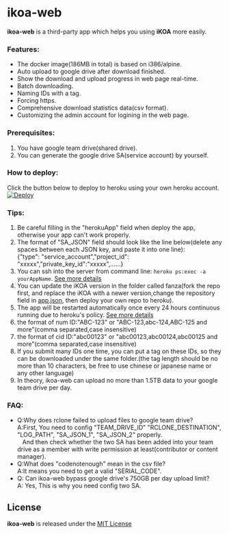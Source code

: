 # ikoa-web
**ikoa-web** is a third-party app which helps you using **iKOA** more easily.

### Features:
* The docker image(186MB in total) is based on i386/alpine.
* Auto upload to google drive after download finished.
* Show the download and upload progress in web page real-time.
* Batch downloading.
* Naming IDs with a tag.
* Forcing https.
* Comprehensive download statistics data(csv format).
* Customizing the admin account for logining in the web page.

### Prerequisites:
1. You have google team drive(shared drive).
2. You can generate the google drive SA(service account) by yourself.


### How to deploy:
Click the button below to deploy to heroku using your own heroku account.  
[![Deploy](https://www.herokucdn.com/deploy/button.svg)](https://heroku.com/deploy)



### Tips:
1. Be careful filling in the "herokuApp" field when deploy the app, otherwise your app can't work properly.
2. The format of "SA_JSON" field should look like the line below(delete any spaces between each JSON key, and paste it into one line):  
  {"type": "service_account","project_id": "xxxxx","private_key_id":"xxxxx",......}
3. You can ssh into the server from command line:  `heroku ps:exec -a  yourAppName`. [See more details](https://devcenter.heroku.com/articles/heroku-cli)
4. You can update the iKOA version in the folder called fanza(fork the repo first, and replace the iKOA with a newer version,change the repository field in [app.json](app.json), then deploy your own repo to heroku).
5. The app will be restarted automatically once every 24 hours continuous running due to heroku's policy. [See more details](https://devcenter.heroku.com/articles/dynos#restarting)
6. the format of num ID:"ABC-123" or "ABC-123,abc-124,ABC-125 and more"(comma separated,case insensitive)
7. the format of cid ID:"abc00123" or "abc00123,abc00124,abc00125 and more"(comma separated,case insensitive)
8. If you submit many IDs one time, you can put a tag on these IDs, so they can be downloaded under the same folder.(the tag length should be no more than 10 characters, be free to use chinese or japanese name or any other language)
9. In theory, ikoa-web can upload no more than 1.5TB data to your google team drive per day.


### FAQ:
* Q:Why does rclone failed to upload files to google team drive?  
  A:First, You need to config "TEAM_DRIVE_ID" "RCLONE_DESTINATION", "LOG_PATH", "SA_JSON_1", "SA_JSON_2" properly.  
  &nbsp;&nbsp;&nbsp;And then check whether the two SA has been added into your team drive as a member with write permission at least(contributor or content manager).
* Q:What does "codenotenough" mean in the csv file?  
  A:It means you need to get a valid "SERIAL_CODE".
* Q: Can ikoa-web bypass google drive's 750GB per day upload limit?  
  A: Yes, This is why you need config two SA.

## License
**ikoa-web** is released under the [MIT License](LICENSE)